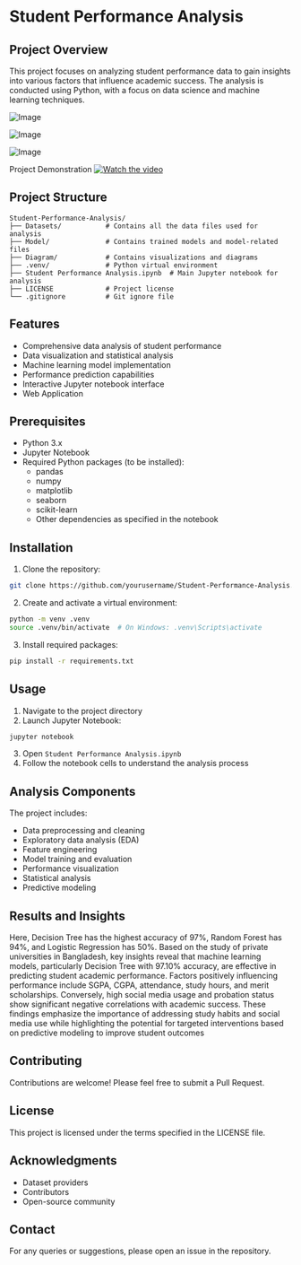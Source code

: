 # Student Performance Analysis

## Project Overview
This project focuses on analyzing student performance data to gain insights into various factors that influence academic success. The analysis is conducted using Python, with a focus on data science and machine learning techniques.

![Image](https://github.com/user-attachments/assets/669ddc90-3602-427a-92bc-f10f5888a121)

![Image](https://github.com/user-attachments/assets/5dde86ee-711c-4976-b6c5-83e19e2b44f3)

![Image](https://github.com/user-attachments/assets/88297430-b5b0-4db7-9be0-9bbfef7d7e97)

Project Demonstration
[![Watch the video](https://raw.githubusercontent.com/username/repository/branch/path/to/thumbnail.jpg)](https://raw.githubusercontent.com/AbdullahIbneAziz/Student-Performance-Analysis/branch/main/Video/video.mp4)

## Project Structure
```
Student-Performance-Analysis/
├── Datasets/           # Contains all the data files used for analysis
├── Model/              # Contains trained models and model-related files
├── Diagram/            # Contains visualizations and diagrams
├── .venv/              # Python virtual environment
├── Student Performance Analysis.ipynb  # Main Jupyter notebook for analysis
├── LICENSE             # Project license
└── .gitignore          # Git ignore file
```

## Features
- Comprehensive data analysis of student performance
- Data visualization and statistical analysis
- Machine learning model implementation
- Performance prediction capabilities
- Interactive Jupyter notebook interface
- Web Application

## Prerequisites
- Python 3.x
- Jupyter Notebook
- Required Python packages (to be installed):
  - pandas
  - numpy
  - matplotlib
  - seaborn
  - scikit-learn
  - Other dependencies as specified in the notebook

## Installation
1. Clone the repository:
```bash
git clone https://github.com/yourusername/Student-Performance-Analysis.git
```

2. Create and activate a virtual environment:
```bash
python -m venv .venv
source .venv/bin/activate  # On Windows: .venv\Scripts\activate
```

3. Install required packages:
```bash
pip install -r requirements.txt
```

## Usage
1. Navigate to the project directory
2. Launch Jupyter Notebook:
```bash
jupyter notebook
```
3. Open `Student Performance Analysis.ipynb`
4. Follow the notebook cells to understand the analysis process

## Analysis Components
The project includes:
- Data preprocessing and cleaning
- Exploratory data analysis (EDA)
- Feature engineering
- Model training and evaluation
- Performance visualization
- Statistical analysis
- Predictive modeling

## Results and Insights
Here, Decision Tree has the highest accuracy of 97%, Random Forest has 94%, and Logistic Regression has 50%.
Based on the study of private universities in Bangladesh, key insights reveal that machine learning models, particularly Decision Tree with 97.10% accuracy, are effective in predicting student academic performance. Factors positively influencing performance include SGPA, CGPA, attendance, study hours, and merit scholarships. Conversely, high social media usage and probation status show significant negative correlations with academic success. These findings emphasize the importance of addressing study habits and social media use while highlighting the potential for targeted interventions based on predictive modeling to improve student outcomes

## Contributing
Contributions are welcome! Please feel free to submit a Pull Request.

## License
This project is licensed under the terms specified in the LICENSE file.

## Acknowledgments
- Dataset providers
- Contributors
- Open-source community

## Contact
For any queries or suggestions, please open an issue in the repository.
